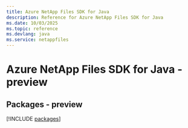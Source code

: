```yaml
---
title: Azure NetApp Files SDK for Java
description: Reference for Azure NetApp Files SDK for Java
ms.date: 10/03/2025
ms.topic: reference
ms.devlang: java
ms.service: netappfiles
---
```

# Azure NetApp Files SDK for Java - preview
## Packages - preview
[!INCLUDE [packages](netapp-files-index.md)]
